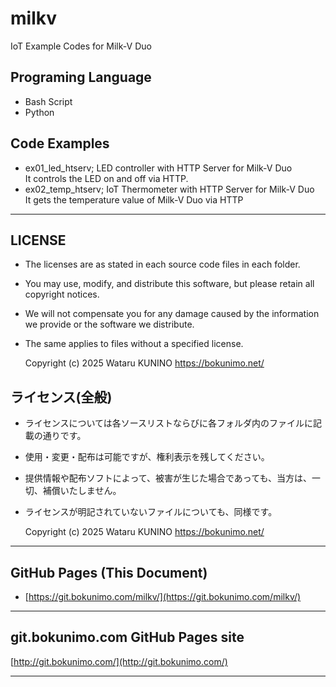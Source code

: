 # milkv
IoT Example Codes for Milk-V Duo

## Programing Language

* Bash Script
* Python

## Code Examples

* ex01_led_htserv; LED controller with HTTP Server for Milk-V Duo  
  It controls the LED on and off via HTTP.
* ex02_temp_htserv; IoT Thermometer with HTTP Server for Milk-V Duo  
  It gets the temperature value of Milk-V Duo via HTTP

--------------------------------------------------------------------------------

## LICENSE

* The licenses are as stated in each source code files in each folder.
* You may use, modify, and distribute this software, but please retain all copyright notices.
* We will not compensate you for any damage caused by the information we provide or the software we distribute.
* The same applies to files without a specified license.

	Copyright (c) 2025 Wataru KUNINO <https://bokunimo.net/>  

## ライセンス(全般)

* ライセンスについては各ソースリストならびに各フォルダ内のファイルに記載の通りです。  
* 使用・変更・配布は可能ですが、権利表示を残してください。  
* 提供情報や配布ソフトによって、被害が生じた場合であっても、当方は、一切、補償いたしません。  
* ライセンスが明記されていないファイルについても、同様です。  

	Copyright (c) 2025 Wataru KUNINO <https://bokunimo.net/>  

----------------------------------------------------------------

## GitHub Pages (This Document)
* [https://git.bokunimo.com/milkv/](https://git.bokunimo.com/milkv/)  

----------------------------------------------------------------

## git.bokunimo.com GitHub Pages site
[http://git.bokunimo.com/](http://git.bokunimo.com/)  

----------------------------------------------------------------
